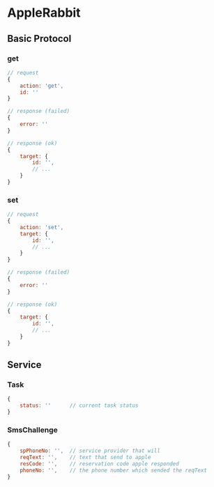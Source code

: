# AppleRabbit

## Basic Protocol

### get
```javascript
// request
{
	action: 'get',
	id: ''
}

// response (failed)
{
	error: ''
}

// response (ok)
{
	target: {
		id: '',
		// ...
	}
}
```

### set

```javascript
// request
{
	action: 'set',
	target: {
		id: '',
		// ...
	}
}

// response (failed)
{
	error: ''
}

// response (ok)
{
	target: {
		id: '',
		// ...
	}
}
```

## Service

### Task

```javascript
{
	status: ''		// current task status
}
```

### SmsChallenge

```javascript
{
	spPhoneNo: '',	// service provider that will 
	reqText: '',	// text that send to apple
	resCode: '',	// reservation code apple responded
	phoneNo: '',	// the phone number which sended the reqText
}
```
